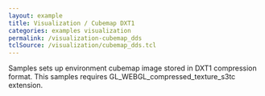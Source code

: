 ```yaml
---
layout: example
title: Visualization / Cubemap DXT1
categories: examples visualization
permalink: /visualization-cubemap_dds
tclSource: /visualization/cubemap_dds.tcl
---
```


Samples sets up environment cubemap image stored in DXT1 compression format.
This samples requires GL_WEBGL_compressed_texture_s3tc extension.
